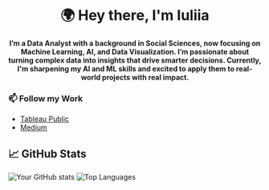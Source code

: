<h1 align="center">🌍 <strong>Hey there, I'm Iuliia</strong></h1>
<p align="center">
  <strong>I’m a Data Analyst with a background in Social Sciences, now focusing on Machine Learning, AI, and Data Visualization. I’m passionate about turning complex data into insights that drive smarter decisions. Currently, I'm sharpening my AI and ML skills and excited to apply them to real-world projects with real impact.</strong>
</p>

### 📫 Follow my Work
- [Tableau Public](https://public.tableau.com/app/profile/iuliia.rytck/vizzes)
- [Medium](https://medium.com/@Rytck)

## 📈 GitHub Stats
![Your GitHub stats](https://github-readme-stats.vercel.app/api?username=irytck&show_icons=true&theme=radical)
![Top Languages](https://github-readme-stats.vercel.app/api/top-langs/?username=irytck&layout=compact&theme=radical)




